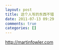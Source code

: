 ```yaml
---
layout: post
title: 这个人写的东西不错
date: 2011-07-13 09:29
comments: true
categories: []
---
```

<p><a href="http://martinfowler.com/">http://martinfowler.com</a></p>
